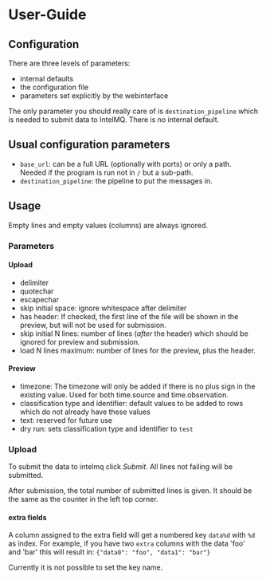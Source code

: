 User-Guide
==========

Configuration
-------------

There are three levels of parameters:
 * internal defaults
 * the configuration file
 * parameters set explicitly by the webinterface

The only parameter you should really care of is `destination_pipeline` which is
needed to submit data to IntelMQ. There is no internal default.

## Usual configuration parameters

* `base_url`: can be a full URL (optionally with ports) or only a path.
  Needed if the program is run not in `/` but a sub-path.
* `destination_pipeline`: the pipeline to put the messages in.

Usage
-----

Empty lines and empty values (columns) are always ignored.

### Parameters

#### Upload

* delimiter
* quotechar
* escapechar
* skip initial space: ignore whitespace after delimiter
* has header: If checked, the first line of the file will be shown in the preview, but will not be used for submission.
* skip initial N lines: number of lines (*after* the header) which should be ignored for preview and submission.
* load N lines maximum: number of lines for the preview, plus the header.

#### Preview

* timezone: The timezone will only be added if there is no plus sign in the existing value. Used for both time.source and time.observation.
* classification type and identifier: default values to be added to rows which do not already have these values
* text: reserved for future use
* dry run: sets classification type and identifier to `test`

### Upload

To submit the data to intelmq click *Submit*. All lines not failing will be submitted.

After submission, the total number of submitted lines is given. It should be the same as the counter in the left top corner.

#### extra fields

A column assigned to the extra field will get a numbered key `data%d` with `%d` as index. For example, if you have two `extra` columns with the data 'foo' and 'bar' this will result in:
`{"data0": "foo", "data1": "bar"}`

Currently it is not possible to set the key name.
